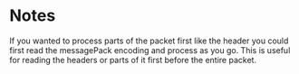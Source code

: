 # Notes

If you wanted to process parts of the packet first like the header you could first read the messagePack encoding and process as you go. This is useful for reading the headers or parts of it first before the entire packet.
